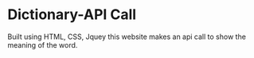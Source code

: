 # Dictionary-API Call
 Built using HTML, CSS, Jquey this website makes an api call to show the meaning of the word. 
